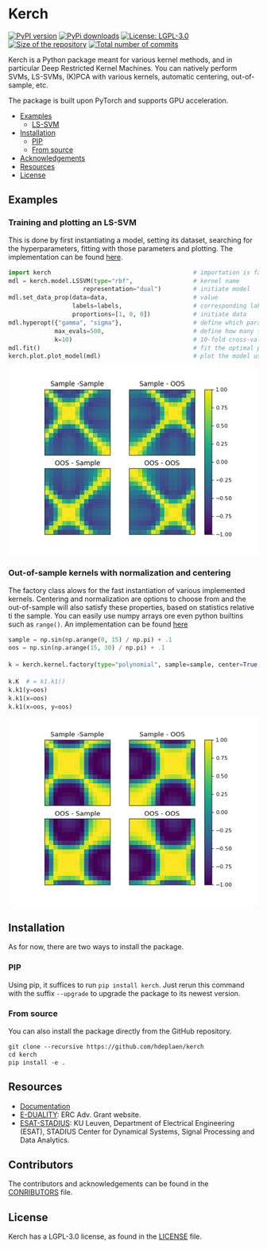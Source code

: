 # Kerch
[![PyPI version](https://img.shields.io/pypi/v/kerch
)](https://pypi.org/project/kerch/)
[![PyPi downloads](https://img.shields.io/pypi/dw/kerch
)](https://pypi.org/project/kerch/)
[![License: LGPL-3.0](https://img.shields.io/github/license/hdeplaen/kerch
)](https://www.gnu.org/licenses/lgpl-3.0.html)
[![Size of the repository](https://img.shields.io/github/repo-size/hdeplaen/kerch
)](https://github.com/hdeplaen/kerch)
[![Total number of commits](https://img.shields.io/github/commit-activity/t/hdeplaen/kerch
)](https://github.com/hdeplaen/kerch/commits/master/)


Kerch is a Python package meant for various kernel methods, and in particular Deep Restricted Kernel Machines. You can natively perform SVMs, LS-SVMs, (K)PCA with various kernels, automatic centering, out-of-sample, etc.

The package is built upon PyTorch and supports GPU acceleration.

<!-- toc -->

* [Examples](#examples)
  - [LS-SVM](#training-and-plotting-an-ls-svm)
* [Installation](#installation)
  - [PIP](#pip)
  - [From source](#from-source)
* [Acknowledgements](#acknowledgements)
* [Resources](#resources)
* [License](#license)

## Examples


### Training and plotting an LS-SVM

This is done by first instantiating a model, setting its dataset, searching for the hyperparameters, fitting with those 
parameters and plotting. The implementation can be found [here](research/misc/lssvm-tuning.py).

```python
import kerch                                        # importation is fast as the modules are only loaded when called
mdl = kerch.model.LSSVM(type="rbf",                 # kernel name
                     representation="dual")         # initiate model
mdl.set_data_prop(data=data,                        # value
                  labels=labels,                    # corresponding labels
                  proportions=[1, 0, 0])            # initiate data
mdl.hyperopt({"gamma", "sigma"},                    # define which parameters to tune
             max_evals=500,                         # define how many trials
             k=10)                                  # 10-fold cross-validation
mdl.fit()                                           # fit the optimal parameters found
kerch.plot.plot_model(mdl)                          # plot the model using the built-in method

```
![The final fitted LS-SVM](docs/_build/html/examples-1.png)



### Out-of-sample kernels with normalization and centering
The factory class alows for the fast instantiation of various implemented kernels. Centering and normalization are 
options to choose from and the out-of-sample will also satisfy these properties, based on statistics relative ti the 
sample. You can easily use numpy arrays ore even python builtins such as `range()`. An implementation can be found 
[here](examples/kernel.py)

```python
sample = np.sin(np.arange(0, 15) / np.pi) + .1
oos = np.sin(np.arange(15, 30) / np.pi) + .1

k = kerch.kernel.factory(type="polynomial", sample=sample, center=True, normalize=True)

k.K  # = k1.k1()
k.k1(y=oos)
k.k1(x=oos)
k.k1(x=oos, y=oos)

```

![A centered and normalized kernel with out-of-sample parts](docs/_build/html/examples-2.png)


## Installation
As for now, there are two ways to install the package.

### PIP
Using pip, it suffices to run `pip install kerch`. Just rerun this command with the suffix `--upgrade` to upgrade the package to its newest version.

### From source
You can also install the package directly from the GitHub repository.
```
git clone --recursive https://github.com/hdeplaen/kerch
cd kerch
pip install -e .
```

## Resources

* [Documentation](https://hdeplaen.github.io/kerch/)
* [E-DUALITY](https://www.esat.kuleuven.be/stadius/E/): ERC Adv. Grant website.
* [ESAT-STADIUS](https://www.esat.kuleuven.be/stadius/): KU Leuven, Department of Electrical Engineering (ESAT), STADIUS Center for
    Dynamical Systems, Signal Processing and Data Analytics.

## Contributors
The contributors and acknowledgements can be found in the [CONRIBUTORS](CONTRIBUTORS) file.

## License
Kerch has a LGPL-3.0 license, as found in the [LICENSE](LICENSE) file.
